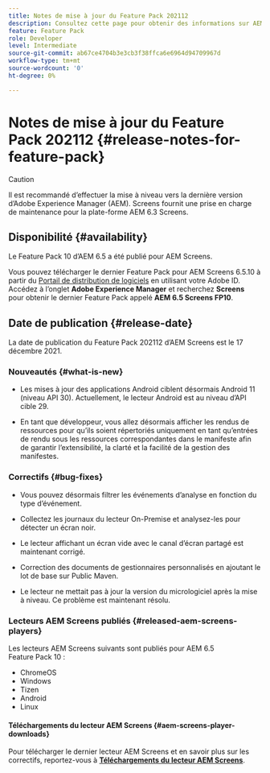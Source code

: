 ```yaml
---
title: Notes de mise à jour du Feature Pack 202112
description: Consultez cette page pour obtenir des informations sur AEM Screens Feature Pack 202112, publié le 6 décembre 2021.
feature: Feature Pack
role: Developer
level: Intermediate
source-git-commit: ab67ce4704b3e3cb3f38ffca6e6964d94709967d
workflow-type: tm+mt
source-wordcount: '0'
ht-degree: 0%

---
```



# Notes de mise à jour du Feature Pack 202112 {#release-notes-for-feature-pack}

>[!CAUTION]
>Il est recommandé d’effectuer la mise à niveau vers la dernière version d’Adobe Experience Manager (AEM). Screens fournit une prise en charge de maintenance pour la plate-forme AEM 6.3 Screens.

## Disponibilité {#availability}

Le Feature Pack 10 d’AEM 6.5 a été publié pour AEM Screens.

Vous pouvez télécharger le dernier Feature Pack pour AEM Screens 6.5.10 à partir du [Portail de distribution de logiciels](https://experience.adobe.com/#/downloads/content/software-distribution/en/aem.html) en utilisant votre Adobe ID. Accédez à l’onglet **Adobe Experience Manager** et recherchez **Screens** pour obtenir le dernier Feature Pack appelé **AEM 6.5 Screens FP10**.

## Date de publication {#release-date}

La date de publication du Feature Pack 202112 d’AEM Screens est le 17 décembre 2021.

### Nouveautés {#what-is-new}

* Les mises à jour des applications Android ciblent désormais Android 11 (niveau API 30). Actuellement, le lecteur Android est au niveau d’API cible 29.

* En tant que développeur, vous allez désormais afficher les rendus de ressources pour qu’ils soient répertoriés uniquement en tant qu’entrées de rendu sous les ressources correspondantes dans le manifeste afin de garantir l’extensibilité, la clarté et la facilité de la gestion des manifestes.

### Correctifs {#bug-fixes}

* Vous pouvez désormais filtrer les événements d’analyse en fonction du type d’événement.

* Collectez les journaux du lecteur On-Premise et analysez-les pour détecter un écran noir.

* Le lecteur affichant un écran vide avec le canal d’écran partagé est maintenant corrigé.

* Correction des documents de gestionnaires personnalisés en ajoutant le lot de base sur Public Maven.

* Le lecteur ne mettait pas à jour la version du micrologiciel après la mise à niveau. Ce problème est maintenant résolu.


### Lecteurs AEM Screens publiés {#released-aem-screens-players}

Les lecteurs AEM Screens suivants sont publiés pour AEM 6.5 Feature Pack 10 :

* ChromeOS
* Windows
* Tizen
* Android
* Linux

#### Téléchargements du lecteur AEM Screens   {#aem-screens-player-downloads}

Pour télécharger le dernier lecteur AEM Screens et en savoir plus sur les correctifs, reportez-vous à **[Téléchargements du lecteur AEM Screens](https://download.macromedia.com/screens/index.html)**.
